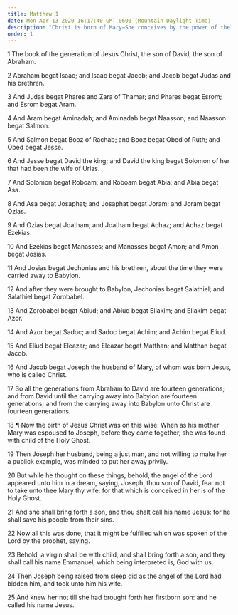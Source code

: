 ```yaml
---
title: Matthew 1
date: Mon Apr 13 2020 16:17:40 GMT-0600 (Mountain Daylight Time)
description: "Christ is born of Mary—She conceives by the power of the Holy Ghost—Our Lord is named Jesus."
order: 1
---
```


1 The book of the generation of Jesus Christ, the son of David, the son of Abraham.

2 Abraham begat Isaac; and Isaac begat Jacob; and Jacob begat Judas and his brethren.

3 And Judas begat Phares and Zara of Thamar; and Phares begat Esrom; and Esrom begat Aram.

4 And Aram begat Aminadab; and Aminadab begat Naasson; and Naasson begat Salmon.

5 And Salmon begat Booz of Rachab; and Booz begat Obed of Ruth; and Obed begat Jesse.

6 And Jesse begat David the king; and David the king begat Solomon of her that had been the wife of Urias.

7 And Solomon begat Roboam; and Roboam begat Abia; and Abia begat Asa.

8 And Asa begat Josaphat; and Josaphat begat Joram; and Joram begat Ozias.

9 And Ozias begat Joatham; and Joatham begat Achaz; and Achaz begat Ezekias.

10 And Ezekias begat Manasses; and Manasses begat Amon; and Amon begat Josias.

11 And Josias begat Jechonias and his brethren, about the time they were carried away to Babylon.

12 And after they were brought to Babylon, Jechonias begat Salathiel; and Salathiel begat Zorobabel.

13 And Zorobabel begat Abiud; and Abiud begat Eliakim; and Eliakim begat Azor.

14 And Azor begat Sadoc; and Sadoc begat Achim; and Achim begat Eliud.

15 And Eliud begat Eleazar; and Eleazar begat Matthan; and Matthan begat Jacob.

16 And Jacob begat Joseph the husband of Mary, of whom was born Jesus, who is called Christ.

17 So all the generations from Abraham to David are fourteen generations; and from David until the carrying away into Babylon are fourteen generations; and from the carrying away into Babylon unto Christ are fourteen generations.

18 ¶ Now the birth of Jesus Christ was on this wise: When as his mother Mary was espoused to Joseph, before they came together, she was found with child of the Holy Ghost.

19 Then Joseph her husband, being a just man, and not willing to make her a publick example, was minded to put her away privily.

20 But while he thought on these things, behold, the angel of the Lord appeared unto him in a dream, saying, Joseph, thou son of David, fear not to take unto thee Mary thy wife: for that which is conceived in her is of the Holy Ghost.

21 And she shall bring forth a son, and thou shalt call his name Jesus: for he shall save his people from their sins.

22 Now all this was done, that it might be fulfilled which was spoken of the Lord by the prophet, saying.

23 Behold, a virgin shall be with child, and shall bring forth a son, and they shall call his name Emmanuel, which being interpreted is, God with us.

24 Then Joseph being raised from sleep did as the angel of the Lord had bidden him, and took unto him his wife.

25 And knew her not till she had brought forth her firstborn son: and he called his name Jesus.
